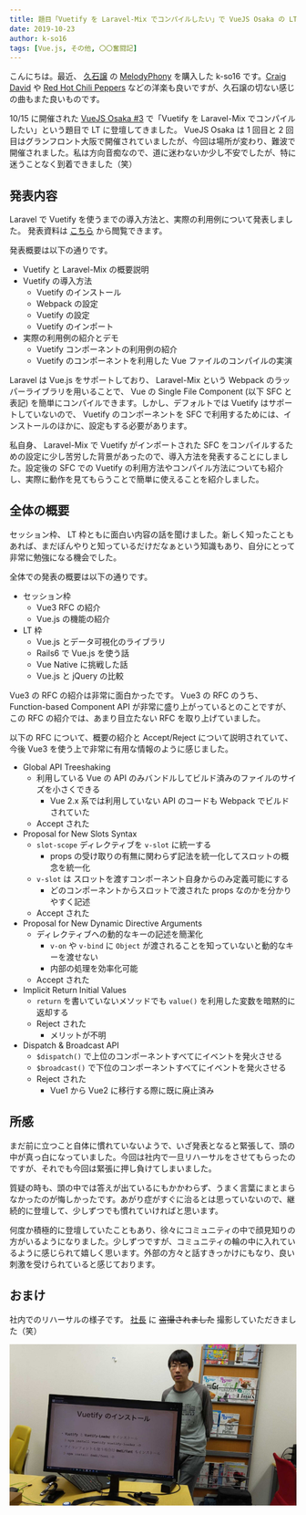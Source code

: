 ```yaml
---
title: 題目「Vuetify を Laravel-Mix でコンパイルしたい」で VueJS Osaka の LT に登壇してきました
date: 2019-10-23
author: k-so16
tags: [Vue.js, その他, 〇〇奮闘記]
---
```


こんにちは。最近、 [久石譲](http://joehisaishi.com/index.php) の [MelodyPhony](https://www.universal-music.co.jp/hisaishi-joe/products/umck-1369/) を購入した k-so16 です。[Craig David](https://www.craigdavid.com/) や [Red Hot Chili Peppers](https://redhotchilipeppers.com/) などの洋楽も良いですが、久石譲の切ない感じの曲もまた良いものです。

10/15 に開催された [VueJS Osaka #3](https://vuejs-osaka.connpass.com/event/148709/) で「Vuetify を Laravel-Mix でコンパイルしたい」という題目で LT に登壇してきました。 VueJS Osaka は 1 回目と 2 回目はグランフロント大阪で開催されていましたが、今回は場所が変わり、難波で開催されました。私は方向音痴なので、道に迷わないか少し不安でしたが、特に迷うことなく到着できました（笑）

## 発表内容
Laravel で Vuetify を使うまでの導入方法と、実際の利用例について発表しました。 発表資料は [こちら](https://speakerdeck.com/azuki/vuetifywolaravel-mixdekonpairusitai) から閲覧できます。

発表概要は以下の通りです。

- Vuetify と Laravel-Mix の概要説明
- Vuetify の導入方法
    - Vuetify のインストール
    - Webpack の設定
    - Vuetify の設定
    - Vuetify のインポート
- 実際の利用例の紹介とデモ
    - Vuetify コンポーネントの利用例の紹介
    - Vuetify のコンポーネントを利用した Vue ファイルのコンパイルの実演

Laravel は Vue.js をサポートしており、 Laravel-Mix という Webpack のラッパーライブラリを用いることで、 Vue の Single File Component (以下 SFC と表記) を簡単にコンパイルできます。しかし、デフォルトでは Vuetify はサポートしていないので、 Vuetify のコンポーネントを SFC で利用するためには、インストールのほかに、設定もする必要があります。

私自身、 Laravel-Mix で Vuetify がインポートされた SFC をコンパイルするための設定に少し苦労した背景があったので、導入方法を発表することにしました。設定後の SFC での Vuetify の利用方法やコンパイル方法についても紹介し、実際に動作を見てもらうことで簡単に使えることを紹介しました。

## 全体の概要
セッション枠、 LT 枠ともに面白い内容の話を聞けました。新しく知ったこともあれば、まだぼんやりと知っているだけだなぁという知識もあり、自分にとって非常に勉強になる機会でした。

全体での発表の概要は以下の通りです。

- セッション枠
    - Vue3 RFC の紹介
    - Vue.js の機能の紹介
- LT 枠
    - Vue.js とデータ可視化のライブラリ
    - Rails6 で Vue.js を使う話
    - Vue Native に挑戦した話
    - Vue.js と jQuery の比較

Vue3 の RFC の紹介は非常に面白かったです。 Vue3 の RFC のうち、 Function-based Component API が非常に盛り上がっているとのことですが、この RFC の紹介では、あまり目立たない RFC を取り上げていました。

以下の RFC について、概要の紹介と Accept/Reject について説明されていて、今後 Vue3 を使う上で非常に有用な情報のように感じました。

- Global API Treeshaking
    - 利用している Vue の API のみバンドルしてビルド済みのファイルのサイズを小さくできる
        - Vue 2.x 系では利用していない API のコードも Webpack でビルドされていた
    - Accept された
- Proposal for New Slots Syntax
    - `slot-scope` ディレクティブを `v-slot` に統一する
        - props の受け取りの有無に関わらず記法を統一化してスロットの概念を統一化
    - `v-slot` は スロットを渡すコンポーネント自身からのみ定義可能にする
        - どのコンポーネントからスロットで渡された props なのかを分かりやすく記述
    - Accept された
- Proposal for New Dynamic Directive Arguments
    - ディレクティブへの動的なキーの記述を簡潔化
        - `v-on` や `v-bind` に `Object` が渡されることを知っていないと動的なキーを渡せない
        - 内部の処理を効率化可能
    - Accept された
- Implicit Return Initial Values
    - `return` を書いていないメソッドでも `value()` を利用した変数を暗黙的に返却する
    - Reject された
        - メリットが不明
- Dispatch & Broadcast API
    - `$dispatch()` で上位のコンポーネントすべてにイベントを発火させる
    - `$broadcast()` で下位のコンポーネントすべてにイベントを発火させる
    - Reject された
        - Vue1 から Vue2 に移行する際に既に廃止済み

## 所感
まだ前に立つこと自体に慣れていないようで、いざ発表となると緊張して、頭の中が真っ白になっていました。今回は社内で一旦リハーサルをさせてもらったのですが、それでも今回は緊張に押し負けてしまいました。

質疑の時も、頭の中では答えが出ているにもかかわらず、うまく言葉にまとまらなかったのが悔しかったです。あがり症がすぐに治るとは思っていないので、継続的に登壇して、少しずつでも慣れていければと思います。

何度か積極的に登壇していたこともあり、徐々にコミュニティの中で顔見知りの方がいるようになりました。少しずつですが、コミュニティの輪の中に入れているように感じられて嬉しく思います。外部の方々と話すきっかけにもなり、良い刺激を受けられていると感じております。

## おまけ
社内でのリハーサルの様子です。 [社長](/category/articles-president-wrote/) に <del>盗撮されました</del> 撮影していただきました（笑）

![](images/vuejs-osaka-3rd-1.jpg)